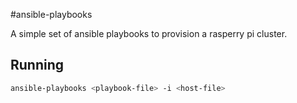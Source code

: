 #ansible-playbooks

A simple set of ansible playbooks to provision a rasperry pi cluster. 

## Running 

```bash
ansible-playbooks <playbook-file> -i <host-file> 
```
